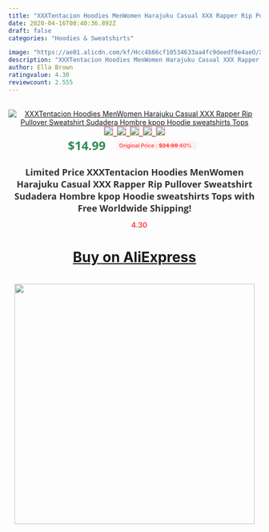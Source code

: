```yaml
---
title: "XXXTentacion Hoodies MenWomen Harajuku Casual XXX Rapper Rip Pullover Sweatshirt Sudadera Hombre  kpop Hoodie sweatshirts Tops"
date: 2020-04-16T08:40:36.892Z
draft: false
categories: "Hoodies & Sweatshirts"

image: "https://ae01.alicdn.com/kf/Hcc4b66cf10534633aa4fc9deedf0e4aeO/XXXTentacion-Hoodies-Men-Women-Harajuku-Casual-XXX-Rapper-Rip-Pullover-Sweatshirt-Sudadera-Hombre-kpop-Hoodie-sweatshirts.jpg"
description: "XXXTentacion Hoodies MenWomen Harajuku Casual XXX Rapper Rip Pullover Sweatshirt Sudadera Hombre  kpop Hoodie sweatshirts Tops"
author: Ella Brown
ratingvalue: 4.30
reviewcount: 2.555
---
```

<br>
<div style="text-align: center;">
<a href="https://s.click.aliexpress.com/e/_AMU6J7" target="_blank" rel="nofollow noopener noreferrer"><img alt="XXXTentacion Hoodies MenWomen Harajuku Casual XXX Rapper Rip Pullover Sweatshirt Sudadera Hombre  kpop Hoodie sweatshirts Tops" class="magnifier-image" src="https://ae01.alicdn.com/kf/Hcc4b66cf10534633aa4fc9deedf0e4aeO/XXXTentacion-Hoodies-Men-Women-Harajuku-Casual-XXX-Rapper-Rip-Pullover-Sweatshirt-Sudadera-Hombre-kpop-Hoodie-sweatshirts.jpg_640x640.jpg">
<br>
<img style="border:1px solid salmon" src="https://ae01.alicdn.com/kf/Hcc4b66cf10534633aa4fc9deedf0e4aeO/XXXTentacion-Hoodies-Men-Women-Harajuku-Casual-XXX-Rapper-Rip-Pullover-Sweatshirt-Sudadera-Hombre-kpop-Hoodie-sweatshirts.jpg_120x120.jpg">&nbsp;&nbsp;<img style="border:1px solid salmon" src="https://ae01.alicdn.com/kf/H2dd1afccc23a4471a086a995b4660982d/XXXTentacion-Hoodies-Men-Women-Harajuku-Casual-XXX-Rapper-Rip-Pullover-Sweatshirt-Sudadera-Hombre-kpop-Hoodie-sweatshirts.jpg_120x120.jpg">&nbsp;&nbsp;<img style="border:1px solid salmon" src="https://ae01.alicdn.com/kf/H8842706011d84f9197dce6b69fcfadc1u/XXXTentacion-Hoodies-Men-Women-Harajuku-Casual-XXX-Rapper-Rip-Pullover-Sweatshirt-Sudadera-Hombre-kpop-Hoodie-sweatshirts.jpg_120x120.jpg">&nbsp;&nbsp;<img style="border:1px solid salmon" src="https://ae01.alicdn.com/kf/H4c11b5370481494db65facc956ea4277C/XXXTentacion-Hoodies-Men-Women-Harajuku-Casual-XXX-Rapper-Rip-Pullover-Sweatshirt-Sudadera-Hombre-kpop-Hoodie-sweatshirts.jpg_120x120.jpg">&nbsp;&nbsp;<img style="border:1px solid salmon" src="https://ae01.alicdn.com/kf/Hb35bbd1965c243e8b26a767d649371c6M/XXXTentacion-Hoodies-Men-Women-Harajuku-Casual-XXX-Rapper-Rip-Pullover-Sweatshirt-Sudadera-Hombre-kpop-Hoodie-sweatshirts.jpg_120x120.jpg"></a></div><br0>
<div style="text-align: center;"><span style="background-color: white; border: 0px; box-sizing: border-box; color: seagreen; display: inline-block; font-family: &quot;open sans&quot; , &quot;arial&quot; , &quot;helvetica&quot; , sans-serif , &quot;heiti&quot;; font-size: 24px; font-stretch: inherit; font-weight: 700; line-height: inherit; margin: 0px 10px 0px 0px; padding: 0px; vertical-align: middle;">$14.99 </span>
<span style="background: rgb(255 , 241 , 241); border-radius: 3px; border: 0px; box-sizing: border-box; color: #ff4747; display: inline-block; font-family: inherit; font-size: 12px; font-stretch: inherit; font-style: inherit; font-variant: inherit; font-weight: 600; line-height: inherit; margin: 0px; padding: 2px 5px; transform: scale(0.9); vertical-align: middle;">Original Price : <b style="text-decoration: line-through;">$24.98 </b> 40%&nbsp;&nbsp;</span></div>
<h1 style="color: #333333; display: inline-block; font-family: &quot;open sans&quot; , &quot;arial&quot; , &quot;helvetica&quot; , sans-serif , &quot;heiti&quot;; font-size: 18px; font-stretch: inherit; font-weight: 700; text-align: center;">Limited Price XXXTentacion Hoodies MenWomen Harajuku Casual XXX Rapper Rip Pullover Sweatshirt Sudadera Hombre  kpop Hoodie sweatshirts Tops with Free Worldwide Shipping!</h1>
<div style="color: #ff4747; text-align: center;">
<img src="https://4.bp.blogspot.com/-M0ZcTcb-5uY/XleCXlxnR4I/AAAAAAAAAEc/OrjgMkXV1oMQFaCRZj5HQwOCBcu3w1FegCPcBGAYYCw/s1600/star.png" style="height: 15px;">&nbsp;<b>4.30</b></div>
<div class="button_cont" align="center"><a class="buynow_a" href="https://s.click.aliexpress.com/e/_AMU6J7" target="_blank" rel="nofollow noopener noreferrer"><H1>Buy on AliExpress</H1></a></div><br>
<div class="separator" style="clear: both; text-align: center;">
<img src="https://lh3.googleusercontent.com/-pTy5HemUv9M/XlePHvY0dAI/AAAAAAAAAE4/0nX5iRUoIWY8eMW9Dpxeirr157OZliDIgCLcBGAsYHQ/s1600/badge.gif" width="480">
</div>
